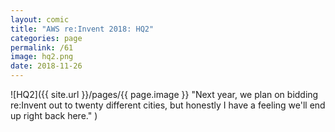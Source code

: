 ```yaml
---
layout: comic
title: "AWS re:Invent 2018: HQ2"
categories: page
permalink: /61
image: hq2.png
date: 2018-11-26
---
```


![HQ2]({{ site.url }}/pages/{{ page.image }} "Next year, we plan on bidding re:Invent out to twenty different cities, but honestly I have a feeling we'll end up right back here." )